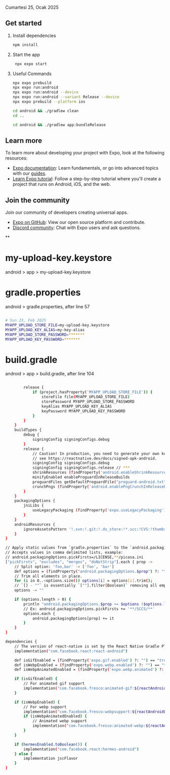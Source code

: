 Cumartesi 25, Ocak 2025

## Get started

1. Install dependencies

   ```bash
   npm install
   ```

2. Start the app

   ```bash
    npx expo start
   ```

3. Useful Commands

   ```bash
   npx expo prebuild
   npx expo run:android
   npx expo run:android --device
   npx expo run:android --variant Release --device
   npx expo prebuild --platform ios

   cd android && ./gradlew clean
   cd ..

   cd android && ./gradlew app:bundleRelease
   ```

## Learn more

To learn more about developing your project with Expo, look at the following resources:

- [Expo documentation](https://docs.expo.dev/): Learn fundamentals, or go into advanced topics with our [guides](https://docs.expo.dev/guides).
- [Learn Expo tutorial](https://docs.expo.dev/tutorial/introduction/): Follow a step-by-step tutorial where you'll create a project that runs on Android, iOS, and the web.

## Join the community

Join our community of developers creating universal apps.

- [Expo on GitHub](https://github.com/expo/expo): View our open source platform and contribute.
- [Discord community](https://chat.expo.dev): Chat with Expo users and ask questions.

\*\*

# my-upload-key.keystore

android > app > my-upload-key.keystore

# gradle.properties

android > gradle.properties, after line 57

```bash

# Sun 23, Feb 2025
MYAPP_UPLOAD_STORE_FILE=my-upload-key.keystore
MYAPP_UPLOAD_KEY_ALIAS=my-key-alias
MYAPP_UPLOAD_STORE_PASSWORD=*******
MYAPP_UPLOAD_KEY_PASSWORD=*******

```

# build.gradle

android > app > build.gradle, after line 104

```bash

        release {
            if (project.hasProperty('MYAPP_UPLOAD_STORE_FILE')) {
                storeFile file(MYAPP_UPLOAD_STORE_FILE)
                storePassword MYAPP_UPLOAD_STORE_PASSWORD
                keyAlias MYAPP_UPLOAD_KEY_ALIAS
                keyPassword MYAPP_UPLOAD_KEY_PASSWORD
            }
        }
    }
    buildTypes {
        debug {
            signingConfig signingConfigs.debug
        }
        release {
            // Caution! In production, you need to generate your own keystore file.
            // see https://reactnative.dev/docs/signed-apk-android.
            signingConfig signingConfigs.debug
            signingConfig signingConfigs.release // ***
            shrinkResources (findProperty('android.enableShrinkResourcesInReleaseBuilds')?.toBoolean() ?: false)
            minifyEnabled enableProguardInReleaseBuilds
            proguardFiles getDefaultProguardFile("proguard-android.txt"), "proguard-rules.pro"
            crunchPngs (findProperty('android.enablePngCrunchInReleaseBuilds')?.toBoolean() ?: true)
        }
    }
    packagingOptions {
        jniLibs {
            useLegacyPackaging (findProperty('expo.useLegacyPackaging')?.toBoolean() ?: false)
        }
    }
    androidResources {
        ignoreAssetsPattern '!.svn:!.git:!.ds_store:!*.scc:!CVS:!thumbs.db:!picasa.ini:!*~'
    }
}

// Apply static values from `gradle.properties` to the `android.packagingOptions`
// Accepts values in comma delimited lists, example:
// android.packagingOptions.pickFirsts=/LICENSE,**/picasa.ini
["pickFirsts", "excludes", "merges", "doNotStrip"].each { prop ->
    // Split option: 'foo,bar' -> ['foo', 'bar']
    def options = (findProperty("android.packagingOptions.$prop") ?: "").split(",");
    // Trim all elements in place.
    for (i in 0..<options.size()) options[i] = options[i].trim();
    // `[] - ""` is essentially `[""].filter(Boolean)` removing all empty strings.
    options -= ""

    if (options.length > 0) {
        println "android.packagingOptions.$prop += $options ($options.length)"
        // Ex: android.packagingOptions.pickFirsts += '**/SCCS/**'
        options.each {
            android.packagingOptions[prop] += it
        }
    }
}

dependencies {
    // The version of react-native is set by the React Native Gradle Plugin
    implementation("com.facebook.react:react-android")

    def isGifEnabled = (findProperty('expo.gif.enabled') ?: "") == "true";
    def isWebpEnabled = (findProperty('expo.webp.enabled') ?: "") == "true";
    def isWebpAnimatedEnabled = (findProperty('expo.webp.animated') ?: "") == "true";

    if (isGifEnabled) {
        // For animated gif support
        implementation("com.facebook.fresco:animated-gif:${reactAndroidLibs.versions.fresco.get()}")
    }

    if (isWebpEnabled) {
        // For webp support
        implementation("com.facebook.fresco:webpsupport:${reactAndroidLibs.versions.fresco.get()}")
        if (isWebpAnimatedEnabled) {
            // Animated webp support
            implementation("com.facebook.fresco:animated-webp:${reactAndroidLibs.versions.fresco.get()}")
        }
    }

    if (hermesEnabled.toBoolean()) {
        implementation("com.facebook.react:hermes-android")
    } else {
        implementation jscFlavor
    }
}

```

